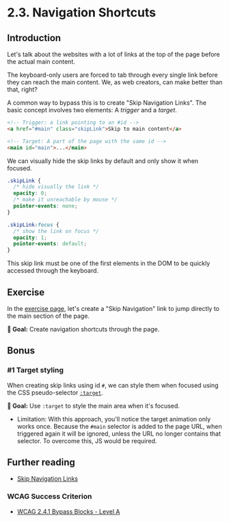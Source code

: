 # 2.3. Navigation Shortcuts

## Introduction

Let's talk about the websites with a lot of links at the top of the page before the actual main content.

The keyboard-only users are forced to tab through every single link before they can reach the main content. We, as web creators, can make better than that, right?

A common way to bypass this is to create "Skip Navigation Links". The basic concept involves two elements: A _trigger_ and a _target_.

```html
<!-- Trigger: a link pointing to an #id -->
<a href="#main" class="skipLink">Skip to main content</a>

<!-- Target: A part of the page with the same id -->
<main id="main">...</main>
```

We can visually hide the skip links by default and only show it when focused.

```css
.skipLink {
  /* hide visually the link */
  opacity: 0;
  /* make it unreachable by mouse */
  pointer-events: none;
}

.skipLink:focus {
  /* show the link on focus */
  opacity: 1;
  pointer-events: default;
}
```

This skip link must be one of the first elements in the DOM to be quickly accessed through the keyboard.

## Exercise

In the [exercise page](../exercises/2.3.html),
let's create a "Skip Navigation" link to jump directly to the main section of the page.

**🎯 Goal:** Create navigation shortcuts through the page.

## Bonus

### #1 Target styling

When creating skip links using id `#`, we can style them when focused using the CSS pseudo-selector [`:target`](https://developer.mozilla.org/en-US/docs/Web/CSS/:target).

**🎯 Goal:** Use `:target` to style the main area when it's focused.

- Limitation: With this approach, you'll notice the target animation only works once. Because the `#main` selector is added to the page URL, when triggered again it will be ignored, unless the URL no longer contains that selector. To overcome this, JS would be required.

## Further reading

- [Skip Navigation Links](https://webaim.org/techniques/skipnav/)

### WCAG Success Criterion

- [WCAG 2.4.1 Bypass Blocks - Level A](https://www.w3.org/TR/WCAG21/#bypass-blocks)
